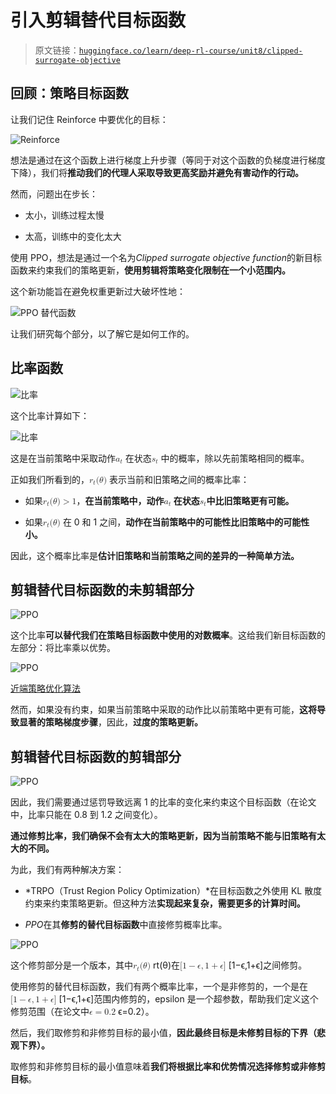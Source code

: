 # 引入剪辑替代目标函数

> 原文链接：[`huggingface.co/learn/deep-rl-course/unit8/clipped-surrogate-objective`](https://huggingface.co/learn/deep-rl-course/unit8/clipped-surrogate-objective)

## 回顾：策略目标函数

让我们记住 Reinforce 中要优化的目标：

![Reinforce](img/3ea9a018889b4f5f31f0194f43f0595c.png)

想法是通过在这个函数上进行梯度上升步骤（等同于对这个函数的负梯度进行梯度下降），我们将**推动我们的代理人采取导致更高奖励并避免有害动作的行动。**

然而，问题出在步长：

+   太小，训练过程太慢

+   太高，训练中的变化太大

使用 PPO，想法是通过一个名为*Clipped surrogate objective function*的新目标函数来约束我们的策略更新，**使用剪辑将策略变化限制在一个小范围内。**

这个新功能旨在避免权重更新过大破坏性地：

![PPO 替代函数](img/bd42a48549cf230c618200f1b3512d6e.png)

让我们研究每个部分，以了解它是如何工作的。

## 比率函数

![比率](img/10170b8c578faa2b06caa171526c06aa.png)

这个比率计算如下：

![比率](img/ec4562b6e26c0b68f44d7fa0c50254c8.png)

这是在当前策略中采取动作<math><semantics><mrow><msub><mi>a</mi><mi>t</mi></msub></mrow> <annotation encoding="application/x-tex">a_t</annotation></semantics></math> 在状态<math><semantics><mrow><msub><mi>s</mi><mi>t</mi></msub></mrow> <annotation encoding="application/x-tex">s_t</annotation></semantics></math> 中的概率，除以先前策略相同的概率。

正如我们所看到的，<math><semantics><mrow><msub><mi>r</mi><mi>t</mi></msub><mo stretchy="false">(</mo><mi>θ</mi><mo stretchy="false">)</mo></mrow> <annotation encoding="application/x-tex">r_t(\theta)</annotation></semantics></math> 表示当前和旧策略之间的概率比率：

+   如果<math><semantics><mrow><msub><mi>r</mi><mi>t</mi></msub><mo stretchy="false">(</mo><mi>θ</mi><mo stretchy="false">)</mo><mo>></mo><mn>1</mn></mrow> <annotation encoding="application/x-tex">r_t(\theta) > 1</annotation></semantics></math>，**在当前策略中，动作<math><semantics><mrow><msub><mi>a</mi><mi>t</mi></msub></mrow> <annotation encoding="application/x-tex">a_t</annotation></semantics></math> 在状态<math><semantics><mrow><msub><mi>s</mi><mi>t</mi></msub></mrow> <annotation encoding="application/x-tex">s_t</annotation></semantics></math>中比旧策略更有可能。**

+   如果<math><semantics><mrow><msub><mi>r</mi><mi>t</mi></msub><mo stretchy="false">(</mo><mi>θ</mi><mo stretchy="false">)</mo></mrow> <annotation encoding="application/x-tex">r_t(\theta)</annotation></semantics></math> 在 0 和 1 之间，**动作在当前策略中的可能性比旧策略中的可能性小。**

因此，这个概率比率是**估计旧策略和当前策略之间的差异的一种简单方法。**

## 剪辑替代目标函数的未剪辑部分

![PPO](img/00c0cdc7880db7501dbb213c1490b249.png)

这个比率**可以替代我们在策略目标函数中使用的对数概率**。这给我们新目标函数的左部分：将比率乘以优势。

![PPO](img/f43eb6cfc9c7ae8d1931c818bfc24184.png)

[近端策略优化算法](https://arxiv.org/pdf/1707.06347.pdf)

然而，如果没有约束，如果当前策略中采取的动作比以前策略中更有可能，**这将导致显著的策略梯度步骤**，因此，**过度的策略更新。**

## 剪辑替代目标函数的剪辑部分

![PPO](img/581016b29c8a3fc730cba20795499167.png)

因此，我们需要通过惩罚导致远离 1 的比率的变化来约束这个目标函数（在论文中，比率只能在 0.8 到 1.2 之间变化）。

**通过修剪比率，我们确保不会有太大的策略更新，因为当前策略不能与旧策略有太大的不同。**

为此，我们有两种解决方案：

+   *TRPO（Trust Region Policy Optimization）*在目标函数之外使用 KL 散度约束来约束策略更新。但这种方法**实现起来复杂，需要更多的计算时间。**

+   *PPO*在其**修剪的替代目标函数**中直接修剪概率比率。

![PPO](img/581016b29c8a3fc730cba20795499167.png)

这个修剪部分是一个版本，其中<math><semantics><mrow><msub><mi>r</mi><mi>t</mi></msub><mo stretchy="false">(</mo><mi>θ</mi><mo stretchy="false">)</mo></mrow> <annotation encoding="application/x-tex">r_t(\theta)</annotation></semantics></math> rt​(θ)在<math><semantics><mrow><mo stretchy="false">[</mo><mn>1</mn><mo>−</mo><mi>ϵ</mi><mo separator="true">,</mo><mn>1</mn><mo>+</mo><mi>ϵ</mi><mo stretchy="false">]</mo></mrow> <annotation encoding="application/x-tex">[1 - \epsilon, 1 + \epsilon]</annotation></semantics></math> [1−ϵ,1+ϵ]之间修剪。

使用修剪的替代目标函数，我们有两个概率比率，一个是非修剪的，一个是在<math><semantics><mrow><mo stretchy="false">[</mo><mn>1</mn><mo>−</mo><mi>ϵ</mi><mo separator="true">,</mo><mn>1</mn><mo>+</mo><mi>ϵ</mi><mo stretchy="false">]</mo></mrow> <annotation encoding="application/x-tex">[1 - \epsilon, 1 + \epsilon]</annotation></semantics></math> [1−ϵ,1+ϵ]范围内修剪的，epsilon 是一个超参数，帮助我们定义这个修剪范围（在论文中<math><semantics><mrow><mi>ϵ</mi><mo>=</mo><mn>0.2</mn></mrow> <annotation encoding="application/x-tex">\epsilon = 0.2</annotation></semantics></math> ϵ=0.2）。

然后，我们取修剪和非修剪目标的最小值，**因此最终目标是未修剪目标的下界（悲观下界）。**

取修剪和非修剪目标的最小值意味着**我们将根据比率和优势情况选择修剪或非修剪目标**。
